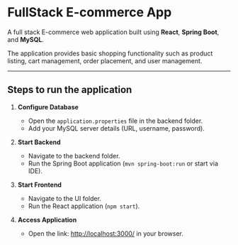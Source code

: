 # FullStack E-commerce App

A full stack E-commerce web application built using **React**, **Spring Boot**, and **MySQL**.

The application provides basic shopping functionality such as product listing, cart management, order placement, and user management.

---

## Steps to run the application

1. **Configure Database**
   - Open the `application.properties` file in the backend folder.
   - Add your MySQL server details (URL, username, password).

2. **Start Backend**
   - Navigate to the backend folder.
   - Run the Spring Boot application (`mvn spring-boot:run` or start via IDE).

3. **Start Frontend**
   - Navigate to the UI folder.
   - Run the React application (`npm start`).

4. **Access Application**
   - Open the link: [http://localhost:3000/](http://localhost:3000/) in your browser.
